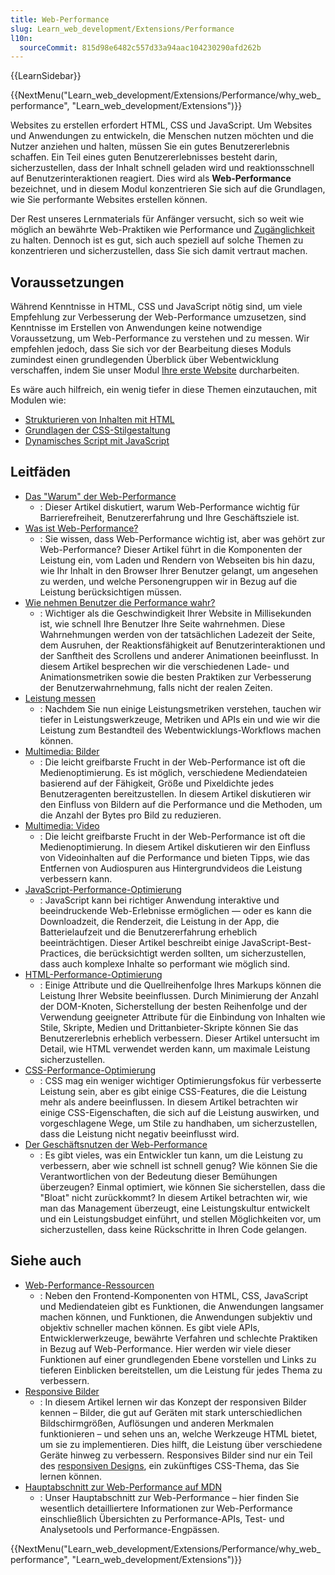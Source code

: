 ```yaml
---
title: Web-Performance
slug: Learn_web_development/Extensions/Performance
l10n:
  sourceCommit: 815d98e6482c557d33a94aac104230290afd262b
---
```


{{LearnSidebar}}

{{NextMenu("Learn_web_development/Extensions/Performance/why_web_performance", "Learn_web_development/Extensions")}}

Websites zu erstellen erfordert HTML, CSS und JavaScript. Um Websites und Anwendungen zu entwickeln, die Menschen nutzen möchten und die Nutzer anziehen und halten, müssen Sie ein gutes Benutzererlebnis schaffen. Ein Teil eines guten Benutzererlebnisses besteht darin, sicherzustellen, dass der Inhalt schnell geladen wird und reaktionsschnell auf Benutzerinteraktionen reagiert. Dies wird als **Web-Performance** bezeichnet, und in diesem Modul konzentrieren Sie sich auf die Grundlagen, wie Sie performante Websites erstellen können.

Der Rest unseres Lernmaterials für Anfänger versucht, sich so weit wie möglich an bewährte Web-Praktiken wie Performance und [Zugänglichkeit](/de/docs/Learn_web_development/Core/Accessibility) zu halten. Dennoch ist es gut, sich auch speziell auf solche Themen zu konzentrieren und sicherzustellen, dass Sie sich damit vertraut machen.

## Voraussetzungen

Während Kenntnisse in HTML, CSS und JavaScript nötig sind, um viele Empfehlung zur Verbesserung der Web-Performance umzusetzen, sind Kenntnisse im Erstellen von Anwendungen keine notwendige Voraussetzung, um Web-Performance zu verstehen und zu messen. Wir empfehlen jedoch, dass Sie sich vor der Bearbeitung dieses Moduls zumindest einen grundlegenden Überblick über Webentwicklung verschaffen, indem Sie unser Modul [Ihre erste Website](/de/docs/Learn_web_development/Getting_started/Your_first_website) durcharbeiten.

Es wäre auch hilfreich, ein wenig tiefer in diese Themen einzutauchen, mit Modulen wie:

- [Strukturieren von Inhalten mit HTML](/de/docs/Learn_web_development/Core/Structuring_content)
- [Grundlagen der CSS-Stilgestaltung](/de/docs/Learn_web_development/Core/Styling_basics)
- [Dynamisches Script mit JavaScript](/de/docs/Learn_web_development/Core/Scripting)

## Leitfäden

- [Das "Warum" der Web-Performance](/de/docs/Learn_web_development/Extensions/Performance/why_web_performance)
  - : Dieser Artikel diskutiert, warum Web-Performance wichtig für Barrierefreiheit, Benutzererfahrung und Ihre Geschäftsziele ist.
- [Was ist Web-Performance?](/de/docs/Learn_web_development/Extensions/Performance/What_is_web_performance)
  - : Sie wissen, dass Web-Performance wichtig ist, aber was gehört zur Web-Performance? Dieser Artikel führt in die Komponenten der Leistung ein, vom Laden und Rendern von Webseiten bis hin dazu, wie Ihr Inhalt in den Browser Ihrer Benutzer gelangt, um angesehen zu werden, und welche Personengruppen wir in Bezug auf die Leistung berücksichtigen müssen.
- [Wie nehmen Benutzer die Performance wahr?](/de/docs/Learn_web_development/Extensions/Performance/Perceived_performance)
  - : Wichtiger als die Geschwindigkeit Ihrer Website in Millisekunden ist, wie schnell Ihre Benutzer Ihre Seite wahrnehmen. Diese Wahrnehmungen werden von der tatsächlichen Ladezeit der Seite, dem Ausruhen, der Reaktionsfähigkeit auf Benutzerinteraktionen und der Sanftheit des Scrollens und anderer Animationen beeinflusst. In diesem Artikel besprechen wir die verschiedenen Lade- und Animationsmetriken sowie die besten Praktiken zur Verbesserung der Benutzerwahrnehmung, falls nicht der realen Zeiten.
- [Leistung messen](/de/docs/Learn_web_development/Extensions/Performance/Measuring_performance)
  - : Nachdem Sie nun einige Leistungsmetriken verstehen, tauchen wir tiefer in Leistungswerkzeuge, Metriken und APIs ein und wie wir die Leistung zum Bestandteil des Webentwicklungs-Workflows machen können.
- [Multimedia: Bilder](/de/docs/Learn_web_development/Extensions/Performance/Multimedia)
  - : Die leicht greifbarste Frucht in der Web-Performance ist oft die Medienoptimierung. Es ist möglich, verschiedene Mediendateien basierend auf der Fähigkeit, Größe und Pixeldichte jedes Benutzeragenten bereitzustellen. In diesem Artikel diskutieren wir den Einfluss von Bildern auf die Performance und die Methoden, um die Anzahl der Bytes pro Bild zu reduzieren.
- [Multimedia: Video](/de/docs/Learn_web_development/Extensions/Performance/video)
  - : Die leicht greifbarste Frucht in der Web-Performance ist oft die Medienoptimierung. In diesem Artikel diskutieren wir den Einfluss von Videoinhalten auf die Performance und bieten Tipps, wie das Entfernen von Audiospuren aus Hintergrundvideos die Leistung verbessern kann.
- [JavaScript-Performance-Optimierung](/de/docs/Learn_web_development/Extensions/Performance/JavaScript)
  - : JavaScript kann bei richtiger Anwendung interaktive und beeindruckende Web-Erlebnisse ermöglichen — oder es kann die Downloadzeit, die Renderzeit, die Leistung in der App, die Batterielaufzeit und die Benutzererfahrung erheblich beeinträchtigen. Dieser Artikel beschreibt einige JavaScript-Best-Practices, die berücksichtigt werden sollten, um sicherzustellen, dass auch komplexe Inhalte so performant wie möglich sind.
- [HTML-Performance-Optimierung](/de/docs/Learn_web_development/Extensions/Performance/HTML)
  - : Einige Attribute und die Quellreihenfolge Ihres Markups können die Leistung Ihrer Website beeinflussen. Durch Minimierung der Anzahl der DOM-Knoten, Sicherstellung der besten Reihenfolge und der Verwendung geeigneter Attribute für die Einbindung von Inhalten wie Stile, Skripte, Medien und Drittanbieter-Skripte können Sie das Benutzererlebnis erheblich verbessern. Dieser Artikel untersucht im Detail, wie HTML verwendet werden kann, um maximale Leistung sicherzustellen.
- [CSS-Performance-Optimierung](/de/docs/Learn_web_development/Extensions/Performance/CSS)
  - : CSS mag ein weniger wichtiger Optimierungsfokus für verbesserte Leistung sein, aber es gibt einige CSS-Features, die die Leistung mehr als andere beeinflussen. In diesem Artikel betrachten wir einige CSS-Eigenschaften, die sich auf die Leistung auswirken, und vorgeschlagene Wege, um Stile zu handhaben, um sicherzustellen, dass die Leistung nicht negativ beeinflusst wird.
- [Der Geschäftsnutzen der Web-Performance](/de/docs/Learn_web_development/Extensions/Performance/business_case_for_performance)
  - : Es gibt vieles, was ein Entwickler tun kann, um die Leistung zu verbessern, aber wie schnell ist schnell genug? Wie können Sie die Verantwortlichen von der Bedeutung dieser Bemühungen überzeugen? Einmal optimiert, wie können Sie sicherstellen, dass die "Bloat" nicht zurückkommt? In diesem Artikel betrachten wir, wie man das Management überzeugt, eine Leistungskultur entwickelt und ein Leistungsbudget einführt, und stellen Möglichkeiten vor, um sicherzustellen, dass keine Rückschritte in Ihren Code gelangen.

## Siehe auch

- [Web-Performance-Ressourcen](/de/docs/Learn_web_development/Extensions/Performance/Web_Performance_Basics)
  - : Neben den Frontend-Komponenten von HTML, CSS, JavaScript und Mediendateien gibt es Funktionen, die Anwendungen langsamer machen können, und Funktionen, die Anwendungen subjektiv und objektiv schneller machen können. Es gibt viele APIs, Entwicklerwerkzeuge, bewährte Verfahren und schlechte Praktiken in Bezug auf Web-Performance. Hier werden wir viele dieser Funktionen auf einer grundlegenden Ebene vorstellen und Links zu tieferen Einblicken bereitstellen, um die Leistung für jedes Thema zu verbessern.
- [Responsive Bilder](/de/docs/Web/HTML/Responsive_images)
  - : In diesem Artikel lernen wir das Konzept der responsiven Bilder kennen – Bilder, die gut auf Geräten mit stark unterschiedlichen Bildschirmgrößen, Auflösungen und anderen Merkmalen funktionieren – und sehen uns an, welche Werkzeuge HTML bietet, um sie zu implementieren. Dies hilft, die Leistung über verschiedene Geräte hinweg zu verbessern. Responsives Bilder sind nur ein Teil des [responsiven Designs](/de/docs/Learn_web_development/Core/CSS_layout/Responsive_Design), ein zukünftiges CSS-Thema, das Sie lernen können.
- [Hauptabschnitt zur Web-Performance auf MDN](/de/docs/Web/Performance)
  - : Unser Hauptabschnitt zur Web-Performance – hier finden Sie wesentlich detailliertere Informationen zur Web-Performance einschließlich Übersichten zu Performance-APIs, Test- und Analysetools und Performance-Engpässen.

{{NextMenu("Learn_web_development/Extensions/Performance/why_web_performance", "Learn_web_development/Extensions")}}
